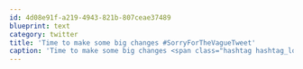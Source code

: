```yaml
---
id: 4d08e91f-a219-4943-821b-807ceae37489
blueprint: text
category: twitter
title: 'Time to make some big changes #SorryForTheVagueTweet'
caption: 'Time to make some big changes <span class="hashtag hashtag_local">#<a href="http://tweettemp.darylchymko.ca/?tag=sorryforthevaguetweet">SorryForTheVagueTweet</a>'
---
```

